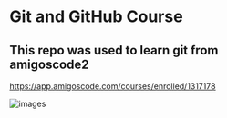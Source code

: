# Git and GitHub Course

## This repo was used to learn git from amigoscode2

https://app.amigoscode.com/courses/enrolled/1317178

![images](https://github.com/TheRealMoff/learning-git/assets/71034797/90284732-61ce-47e1-8f0d-a2c0c8b32c82)
